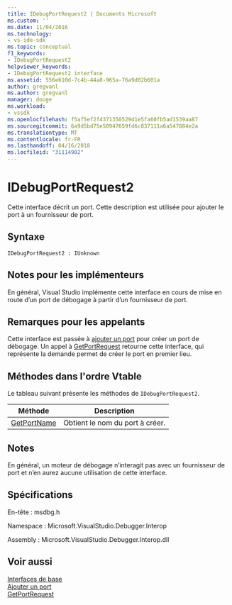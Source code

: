 ```yaml
---
title: IDebugPortRequest2 | Documents Microsoft
ms.custom: ''
ms.date: 11/04/2016
ms.technology:
- vs-ide-sdk
ms.topic: conceptual
f1_keywords:
- IDebugPortRequest2
helpviewer_keywords:
- IDebugPortRequest2 interface
ms.assetid: 556e610d-7c4b-44a8-965a-76a9d02b601a
author: gregvanl
ms.author: gregvanl
manager: douge
ms.workload:
- vssdk
ms.openlocfilehash: f5af5ef2f4371350529d1e5fa60fb5ad1539aa87
ms.sourcegitcommit: 6a9d5bd75e50947659fd6c837111a6a547884e2a
ms.translationtype: MT
ms.contentlocale: fr-FR
ms.lasthandoff: 04/16/2018
ms.locfileid: "31114902"
---
```

# <a name="idebugportrequest2"></a>IDebugPortRequest2
Cette interface décrit un port. Cette description est utilisée pour ajouter le port à un fournisseur de port.  
  
## <a name="syntax"></a>Syntaxe  
  
```  
IDebugPortRequest2 : IUnknown  
```  
  
## <a name="notes-for-implementers"></a>Notes pour les implémenteurs  
 En général, Visual Studio implémente cette interface en cours de mise en route d’un port de débogage à partir d’un fournisseur de port.  
  
## <a name="notes-for-callers"></a>Remarques pour les appelants  
 Cette interface est passée à [ajouter un port](../../../extensibility/debugger/reference/idebugportsupplier2-addport.md) pour créer un port de débogage. Un appel à [GetPortRequest](../../../extensibility/debugger/reference/idebugport2-getportrequest.md) retourne cette interface, qui représente la demande permet de créer le port en premier lieu.  
  
## <a name="methods-in-vtable-order"></a>Méthodes dans l'ordre Vtable  
 Le tableau suivant présente les méthodes de `IDebugPortRequest2`.  
  
|Méthode|Description|  
|------------|-----------------|  
|[GetPortName](../../../extensibility/debugger/reference/idebugportrequest2-getportname.md)|Obtient le nom du port à créer.|  
  
## <a name="remarks"></a>Notes  
 En général, un moteur de débogage n’interagit pas avec un fournisseur de port et n’en aurez aucune utilisation de cette interface.  
  
## <a name="requirements"></a>Spécifications  
 En-tête : msdbg.h  
  
 Namespace : Microsoft.VisualStudio.Debugger.Interop  
  
 Assembly : Microsoft.VisualStudio.Debugger.Interop.dll  
  
## <a name="see-also"></a>Voir aussi  
 [Interfaces de base](../../../extensibility/debugger/reference/core-interfaces.md)   
 [Ajouter un port](../../../extensibility/debugger/reference/idebugportsupplier2-addport.md)   
 [GetPortRequest](../../../extensibility/debugger/reference/idebugport2-getportrequest.md)